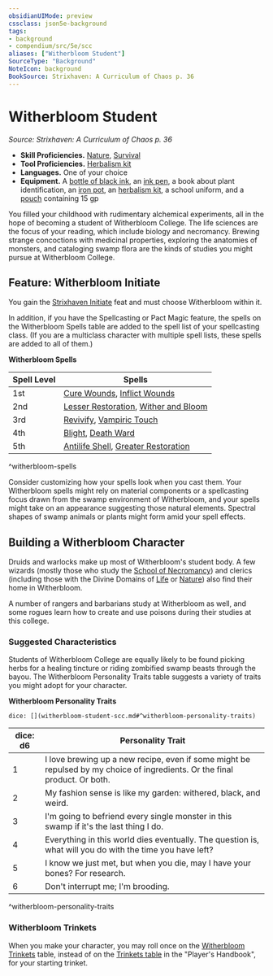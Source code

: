 ```yaml
---
obsidianUIMode: preview
cssclass: json5e-background
tags:
- background
- compendium/src/5e/scc
aliases: ["Witherbloom Student"]
SourceType: "Background"
NoteIcon: background
BookSource: Strixhaven: A Curriculum of Chaos p. 36
---
```

# Witherbloom Student
*Source: Strixhaven: A Curriculum of Chaos p. 36*  

- **Skill Proficiencies.** [Nature](/2-Mechanics/CLI/rules/skills.md#Nature), [Survival](/2-Mechanics/CLI/rules/skills.md#Survival)  
- **Tool Proficiencies.** [Herbalism kit](/2-Mechanics/CLI/items/herbalism-kit.md)  
- **Languages.** One of your choice  
- **Equipment.** A [bottle of black ink](/2-Mechanics/CLI/items/ink-1-ounce-bottle.md), an [ink pen](/2-Mechanics/CLI/items/ink-pen.md), a book about plant identification, an [iron pot](/2-Mechanics/CLI/items/iron-pot.md), an [herbalism kit](/2-Mechanics/CLI/items/herbalism-kit.md), a school uniform, and a [pouch](/2-Mechanics/CLI/items/pouch.md) containing 15 gp  

You filled your childhood with rudimentary alchemical experiments, all in the hope of becoming a student of Witherbloom College. The life sciences are the focus of your reading, which include biology and necromancy. Brewing strange concoctions with medicinal properties, exploring the anatomies of monsters, and cataloging swamp flora are the kinds of studies you might pursue at Witherbloom College.

## Feature: Witherbloom Initiate

You gain the [Strixhaven Initiate](/2-Mechanics/CLI/feats/strixhaven-initiate-scc.md) feat and must choose Witherbloom within it.

In addition, if you have the Spellcasting or Pact Magic feature, the spells on the Witherbloom Spells table are added to the spell list of your spellcasting class. (If you are a multiclass character with multiple spell lists, these spells are added to all of them.)

**Witherbloom Spells**

| Spell Level | Spells |
|-------------|--------|
| 1st | [Cure Wounds](/2-Mechanics/CLI/spells/cure-wounds.md), [Inflict Wounds](/2-Mechanics/CLI/spells/inflict-wounds.md) |
| 2nd | [Lesser Restoration](/2-Mechanics/CLI/spells/lesser-restoration.md), [Wither and Bloom](/2-Mechanics/CLI/spells/wither-and-bloom-scc.md) |
| 3rd | [Revivify](/2-Mechanics/CLI/spells/revivify.md), [Vampiric Touch](/2-Mechanics/CLI/spells/vampiric-touch.md) |
| 4th | [Blight](/2-Mechanics/CLI/spells/blight.md), [Death Ward](/2-Mechanics/CLI/spells/death-ward.md) |
| 5th | [Antilife Shell](/2-Mechanics/CLI/spells/antilife-shell.md), [Greater Restoration](/2-Mechanics/CLI/spells/greater-restoration.md) |
^witherbloom-spells

Consider customizing how your spells look when you cast them. Your Witherbloom spells might rely on material components or a spellcasting focus drawn from the swamp environment of Witherbloom, and your spells might take on an appearance suggesting those natural elements. Spectral shapes of swamp animals or plants might form amid your spell effects.

## Building a Witherbloom Character

Druids and warlocks make up most of Witherbloom's student body. A few wizards (mostly those who study the [School of Necromancy](/2-Mechanics/CLI/classes/wizard-school-of-necromancy.md)) and clerics (including those with the Divine Domains of [Life](/2-Mechanics/CLI/classes/cleric-life-domain.md) or [Nature](/2-Mechanics/CLI/classes/cleric-nature-domain.md)) also find their home in Witherbloom.

A number of rangers and barbarians study at Witherbloom as well, and some rogues learn how to create and use poisons during their studies at this college.

### Suggested Characteristics

Students of Witherbloom College are equally likely to be found picking herbs for a healing tincture or riding zombified swamp beasts through the bayou. The Witherbloom Personality Traits table suggests a variety of traits you might adopt for your character.

**Witherbloom Personality Traits**

`dice: [](witherbloom-student-scc.md#^witherbloom-personality-traits)`

| dice: d6 | Personality Trait |
|----------|-------------------|
| 1 | I love brewing up a new recipe, even if some might be repulsed by my choice of ingredients. Or the final product. Or both. |
| 2 | My fashion sense is like my garden: withered, black, and weird. |
| 3 | I'm going to befriend every single monster in this swamp if it's the last thing I do. |
| 4 | Everything in this world dies eventually. The question is, what will you do with the time you have left? |
| 5 | I know we just met, but when you die, may I have your bones? For research. |
| 6 | Don't interrupt me; I'm brooding. |
^witherbloom-personality-traits

### Witherbloom Trinkets

When you make your character, you may roll once on the [Witherbloom Trinkets](/2-Mechanics/CLI/items/witherbloom-trinket-scc.md) table, instead of on the [Trinkets table](/2-Mechanics/CLI/items/trinket.md) in the "Player's Handbook", for your starting trinket.